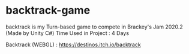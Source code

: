# backtrack-game
backtrack is my Turn-based game to compete in Brackey's Jam 2020.2 (Made by Unity C#)
Time Used in Project : 4 Days

Backtrack (WEBGL) : https://destinos.itch.io/backtrack
